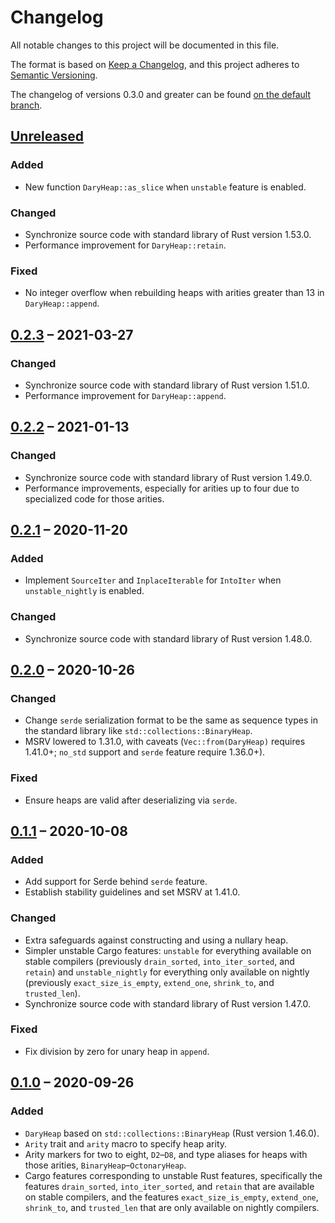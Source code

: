 # Changelog

All notable changes to this project will be documented in this file.

The format is based on [Keep a Changelog](https://keepachangelog.com/en/1.0.0/),
and this project adheres to [Semantic Versioning](https://semver.org/spec/v2.0.0.html).

The changelog of versions 0.3.0 and greater can be found [on the default
branch](https://github.com/hanmertens/dary_heap).

## [Unreleased]
### Added
- New function `DaryHeap::as_slice` when `unstable` feature is enabled.

### Changed
- Synchronize source code with standard library of Rust version 1.53.0.
- Performance improvement for `DaryHeap::retain`.

### Fixed
- No integer overflow when rebuilding heaps with arities greater than 13 in
  `DaryHeap::append`.

## [0.2.3] &ndash; 2021-03-27
### Changed
- Synchronize source code with standard library of Rust version 1.51.0.
- Performance improvement for `DaryHeap::append`.

## [0.2.2] &ndash; 2021-01-13
### Changed
- Synchronize source code with standard library of Rust version 1.49.0.
- Performance improvements, especially for arities up to four due to specialized
  code for those arities.

## [0.2.1] &ndash; 2020-11-20
### Added
- Implement `SourceIter` and `InplaceIterable` for `IntoIter` when
  `unstable_nightly` is enabled.

### Changed
- Synchronize source code with standard library of Rust version 1.48.0.

## [0.2.0] &ndash; 2020-10-26
### Changed
- Change `serde` serialization format to be the same as sequence types in the
  standard library like `std::collections::BinaryHeap`.
- MSRV lowered to 1.31.0, with caveats (`Vec::from(DaryHeap)` requires 1.41.0+;
  `no_std` support and `serde` feature require 1.36.0+).

### Fixed
- Ensure heaps are valid after deserializing via `serde`.

## [0.1.1] &ndash; 2020-10-08
### Added
- Add support for Serde behind `serde` feature.
- Establish stability guidelines and set MSRV at 1.41.0.

### Changed
- Extra safeguards against constructing and using a nullary heap.
- Simpler unstable Cargo features: `unstable` for everything available on stable
  compilers (previously `drain_sorted`, `into_iter_sorted`, and `retain`) and
  `unstable_nightly` for everything only available on nightly (previously
  `exact_size_is_empty`, `extend_one`, `shrink_to`, and `trusted_len`).
- Synchronize source code with standard library of Rust version 1.47.0.

### Fixed
- Fix division by zero for unary heap in `append`.

## [0.1.0] &ndash; 2020-09-26
### Added
- `DaryHeap` based on `std::collections::BinaryHeap` (Rust version 1.46.0).
- `Arity` trait and `arity` macro to specify heap arity.
- Arity markers for two to eight, `D2`&ndash;`D8`, and type aliases for heaps
  with those arities, `BinaryHeap`&ndash;`OctonaryHeap`.
- Cargo features corresponding to unstable Rust features, specifically the
  features `drain_sorted`, `into_iter_sorted`, and `retain` that are available
  on stable compilers, and the features `exact_size_is_empty`, `extend_one`,
  `shrink_to`, and `trusted_len` that are only available on nightly compilers.

[Unreleased]: https://github.com/hanmertens/dary_heap/compare/v0.2.3...non-const-generics
[0.2.3]: https://github.com/hanmertens/dary_heap/compare/v0.2.2...v0.2.3
[0.2.2]: https://github.com/hanmertens/dary_heap/compare/v0.2.1...v0.2.2
[0.2.1]: https://github.com/hanmertens/dary_heap/compare/v0.2.0...v0.2.1
[0.2.0]: https://github.com/hanmertens/dary_heap/compare/v0.1.1...v0.2.0
[0.1.1]: https://github.com/hanmertens/dary_heap/compare/v0.1.0...v0.1.1
[0.1.0]: https://github.com/hanmertens/dary_heap/releases/tag/v0.1.0
